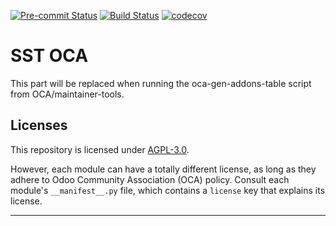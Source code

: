 
<!-- /!\ Non OCA Context : Set here the badge of your runbot / runboat instance. -->
[![Pre-commit Status](https://github.com/qrtl/sst-oca/actions/workflows/pre-commit.yml/badge.svg?branch=15.0)](https://github.com/qrtl/sst-oca/actions/workflows/pre-commit.yml?query=branch%3A15.0)
[![Build Status](https://github.com/qrtl/sst-oca/actions/workflows/test.yml/badge.svg?branch=15.0)](https://github.com/qrtl/sst-oca/actions/workflows/test.yml?query=branch%3A15.0)
[![codecov](https://codecov.io/gh/qrtl/sst-oca/branch/15.0/graph/badge.svg)](https://codecov.io/gh/qrtl/sst-oca)
<!-- /!\ Non OCA Context : Set here the badge of your translation instance. -->

<!-- /!\ do not modify above this line -->

# SST OCA



<!-- /!\ do not modify below this line -->

<!-- prettier-ignore-start -->

[//]: # (addons)

This part will be replaced when running the oca-gen-addons-table script from OCA/maintainer-tools.

[//]: # (end addons)

<!-- prettier-ignore-end -->

## Licenses

This repository is licensed under [AGPL-3.0](LICENSE).

However, each module can have a totally different license, as long as they adhere to Odoo Community Association (OCA)
policy. Consult each module's `__manifest__.py` file, which contains a `license` key
that explains its license.

----
<!-- /!\ Non OCA Context : Set here the full description of your organization. -->
